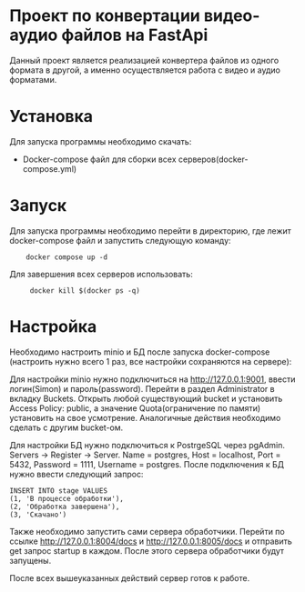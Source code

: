 # Проект по конвертации видео-аудио файлов на FastApi

Данный проект является реализацией конвертера файлов
из одного формата в другой, а именно осуществляется работа
с видео и аудио форматами.

# Установка

Для запуска программы необходимо скачать:
- Docker-compose файл для сборки всех серверов(docker-compose.yml)

# Запуск

Для запуска программы необходимо перейти в директорию,
где лежит docker-compose файл и запустить следующую команду:
```
    docker compose up -d
```
Для завершения всех серверов использовать:
```
     docker kill $(docker ps -q) 
```

# Настройка

Необходимо настроить minio и БД после запуска docker-compose
(настроить нужно всего 1 раз, все настройки сохраняются на сервере):

Для настройки minio нужно подключиться на http://127.0.0.1:9001, ввести логин(Simon)
и пароль(password). Перейти в раздел Administrator в вкладку
Buckets. Открыть любой существующий bucket и установить
Access Policy: public, а значение Quota(ограничение по памяти) 
установить на свое усмотрение. Аналогичные действия необходимо
сделать с другим bucket-ом.

Для настройки БД нужно подключиться к PostrgeSQL через pgAdmin.
Servers -> Register -> Server. Name = postgres, Host = localhost,
Port = 5432, Password = 1111, Username = postgres. После 
подключения к БД нужно ввести следующий запрос:
```
INSERT INTO stage VALUES
(1, 'В процессе обработки'),
(2, 'Обработка завершена'),
(3, 'Скачано')
```

Также необходимо запустить сами сервера обработчики. Перейти 
по ссылке http://127.0.0.1:8004/docs и http://127.0.0.1:8005/docs
и отправить get запрос startup в каждом. После этого сервера 
обработчики будут запущены.

После всех вышеуказанных действий сервер готов к работе.
